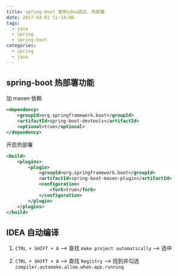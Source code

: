 ```yaml
---
title: spring-boot 使用idea调试，热部署
date: 2017-03-01 11:14:06
tags:
  - java
  - spring
  - spring-boot
categories:
  - spring
  - java
---
```



## spring-boot 热部署功能


加 maven 依赖 

```xml
<dependency>  
    <groupId>org.springframework.boot</groupId>  
    <artifactId>spring-boot-devtools</artifactId>  
    <optional>true</optional>  
</dependency>
```

开启热部署

```xml
<build>
    <plugins>
        <plugin>
            <groupId>org.springframework.boot</groupId>
            <artifactId>spring-boot-maven-plugin</artifactId>
            <configuration>
                <fork>true</fork>
            </configuration>
        </plugin>
    </plugins>
</build>
```

## IDEA 自动编译

1. `CTRL + SHIFT + A`  --> 查找 `make project automatically` --> 选中

2. `CTRL + SHIFT + A` --> 查找 `Registry` --> 找到并勾选 `compiler.automake.allow.when.app.running`